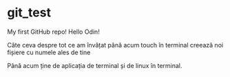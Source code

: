 # git_test
My first GitHub repo!
Hello Odin!

Câte ceva despre tot ce am învățat până acum
touch în terminal creează noi fișiere cu numele ales de tine

Până acum ține de aplicația de terminal și de linux în terminal.

